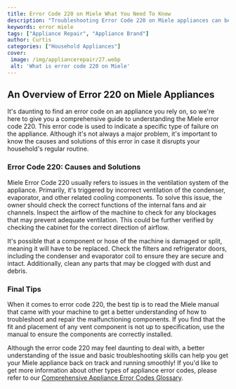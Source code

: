 ```yaml
---
title: Error Code 220 on Miele What You Need To Know
description: "Troubleshooting Error Code 220 on Miele appliances can be tricky Here we explain what this code means how to diagnose and resolve the problem and what could be causing it"
keywords: error miele
tags: ["Appliance Repair", "Appliance Brand"]
author: Curtis
categories: ["Household Appliances"]
cover: 
 image: /img/appliancerepair/27.webp
 alt: 'What is error code 220 on Miele'
---
```

## An Overview of Error 220 on Miele Appliances

It's daunting to find an error code on an appliance you rely on, so we're here to give you a comprehensive guide to understanding the Miele error code 220. This error code is used to indicate a specific type of failure on the appliance. Although it's not always a major problem, it's important to know the causes and solutions of this error in case it disrupts your household's regular routine.

### Error Code 220: Causes and Solutions

Miele Error Code 220 usually refers to issues in the ventilation system of the appliance. Primarily, it's triggered by incorrect ventilation of the condenser, evaporator, and other related cooling components. To solve this issue, the owner should check the correct functions of the internal fans and air channels. Inspect the airflow of the machine to check for any blockages that may prevent adequate ventilation. This could be further verified by checking the cabinet for the correct direction of airflow.

It's possible that a component or hose of the machine is damaged or split, meaning it will have to be replaced. Check the filters and refrigerator doors, including the condenser and evaporator coil to ensure they are secure and intact. Additionally, clean any parts that may be clogged with dust and debris.

### Final Tips

When it comes to error code 220, the best tip is to read the Miele manual that came with your machine to get a better understanding of how to troubleshoot and repair the malfunctioning components. If you find that the fit and placement of any vent component is not up to specification, use the manual to ensure the components are correctly installed. 

Although the error code 220 may feel daunting to deal with, a better understanding of the issue and basic troubleshooting skills can help you get your Miele appliance back on track and running smoothly! If you'd like to get more information about other types of appliance error codes, please refer to our [Comprehensive Appliance Error Codes Glossary](./error-codes/).
